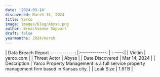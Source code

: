 ```yaml
---
date: '2024-03-14'
discovered: March 14, 2024
title: Yarco
image: images/blog/Abyss.png
author: Breachsense Support
draft: false
yearmonths: 2024/march
---
```



| Data Breach Report
------------:     |:-------------:    | :-----:|
| Victim      | yarco.com      | 
| Threat Actor      | Abyss      | 
| Date Discovered      | Mar 14, 2024      | 
| Description      | Yarco Property Management is a full service property management firm based in Kansas city.      | 
| Leak Size      | 1.9TB      | 

